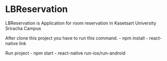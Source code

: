 # LBReservation
LBReservation is Application for room reservation in Kasetsart University Sriracha Campus

After clone this project you have to run this command.
    -   npm install
    -   react-native link

Run project 
    - npm start
    - react-native run-ios/run-android
    
